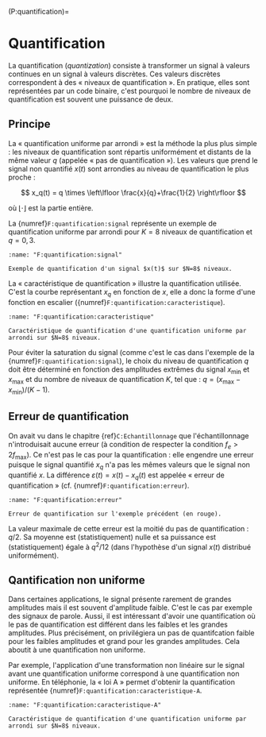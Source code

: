 (P:quantification)=
# Quantification

La quantification (_quantization_) consiste à transformer un signal à valeurs continues en un signal à valeurs discrètes.
Ces valeurs discrètes correspondent à des « niveaux de quantification ».
En pratique, elles sont représentées par un code binaire,
c'est pourquoi le nombre de niveaux de quantification est souvent une puissance de deux.

## Principe

La « quantification uniforme par arrondi » est la méthode la plus plus simple : les niveaux de quantification sont répartis uniformément et distants de la même valeur $q$ (appelée « pas de quantification »).
Les valeurs que prend le signal non quantifié $x(t)$ sont arrondies au niveau de quantification le plus proche :

$$
x_q(t) = q \times \left\lfloor \frac{x}{q}+\frac{1}{2} \right\rfloor
$$

où $\lfloor\cdot\rfloor$ est la partie entière.

La {numref}`F:quantification:signal` représente un exemple de quantification uniforme par arrondi pour $K=8$ niveaux de quantification et $q=0,3$.

```{glue:figure} G:quantification:signal
:name: "F:quantification:signal"

Exemple de quantification d'un signal $x(t)$ sur $N=8$ niveaux.
```

La « caractéristique de quantification » illustre la quantification utilisée.
C'est la courbe représentant $x_q$ en fonction de $x$, elle a donc la forme d'une fonction en escalier ({numref}`F:quantification:caracteristique`).

```{glue:figure} G:quantification:caracteristique
:name: "F:quantification:caracteristique"

Caractéristique de quantification d'une quantification uniforme par arrondi sur $N=8$ niveaux.
```

Pour éviter la saturation du signal (comme c'est le cas dans l'exemple de la {numref}`F:quantification:signal`),
le choix du niveau de quantification $q$ doit être déterminé en fonction des amplitudes extrêmes du signal $x_\mathrm{min}$ et $x_\mathrm{max}$
et du nombre de niveaux de quantification $K$, tel que : $q = (x_\mathrm{max}-x_\mathrm{min})/(K-1)$.


## Erreur de quantification

On avait vu dans le chapitre {ref}`C:Echantillonnage` que l'échantillonnage n'introduisait aucune erreur
(à condition de respecter la condition $f_e > 2 f_\mathrm{max}$).
Ce n'est pas le cas pour la quantification :
elle engendre une erreur puisque le signal quantifié $x_q$ n'a pas les mêmes valeurs que le signal non quantifié $x$.
La différence $\varepsilon(t) = x(t) - x_q(t)$ est appelée « erreur de quantification » (cf. {numref}`F:quantification:erreur`).

```{glue:figure} G:quantification:erreur
:name: "F:quantification:erreur"

Erreur de quantification sur l'exemple précédent (en rouge).
```

La valeur maximale de cette erreur est la moitié du pas de quantification : $q/2$.
Sa moyenne est (statistiquement) nulle et sa puissance est (statistiquement) égale à $q^2/12$ (dans l'hypothèse d'un signal $x(t)$ distribué uniformément).


## Qantification non uniforme

Dans certaines applications, le signal présente rarement de grandes amplitudes mais il est souvent d'amplitude faible.
C'est le cas par exemple des signaux de parole.
Aussi, il est intéressant d'avoir une quantification où le pas de quantification est différent dans les faibles et les grandes amplitudes.
Plus précisément, on privilégiera un pas de quantifcation faible pour les faibles amplitudes et grand pour les grandes amplitudes.
Cela aboutit à une quantification non uniforme.

Par exemple, l'application d'une transformation non linéaire sur le signal avant une quantification uniforme
correspond à une quantification non uniforme.
En téléphonie, la « loi A » permet d'obtenir la quantification représentée {numref}`F:quantification:caracteristique-A`.

```{glue:figure} G:quantification:caracteristique-A
:name: "F:quantification:caracteristique-A"

Caractéristique de quantification d'une quantification uniforme par arrondi sur $N=8$ niveaux.
```

